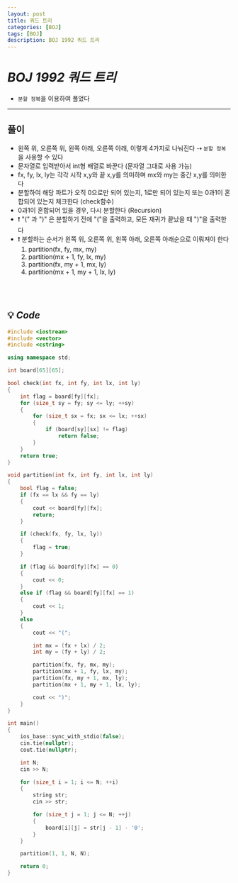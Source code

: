 ```yaml
---
layout: post
title: 쿼드 트리
categories: [BOJ]
tags: [BOJ]
description: BOJ 1992 쿼드 트리
---
```


# **_BOJ 1992 쿼드 트리_**

- `분할 정복`을 이용하여 풀었다

---

## 풀이

- 왼쪽 위, 오른쪽 위, 왼쪽 아래, 오른쪽 아래, 이렇게 4가지로 나눠진다 ⇢ `분할 정복`을 사용할 수 있다
- 문자열로 입력받아서 int형 배열로 바꾼다 (문자열 그대로 사용 가능)
- fx, fy, lx, ly는 각각 시작 x,y와 끝 x,y를 의미하며 mx와 my는 중간 x,y를 의미한다
- 분할하여 해당 파트가 오직 0으로만 되어 있는지, 1로만 되어 있는지 또는 0과1이 혼합되어 있는지 체크한다 (check함수)
- 0과1이 혼합되어 있을 경우, 다시 분할한다 (Recursion)
- ❗️ "(" 과 ")" 은 분할하기 전에 "("을 출력하고, 모든 재귀가 끝났을 때 ")"을 출력한다
- ❗️ 분할하는 순서가 왼쪽 위, 오른쪽 위, 왼쪽 아래, 오른쪽 아래순으로 이뤄져야 한다
  1. partition(fx, fy, mx, my)
  2. partition(mx + 1, fy, lx, my)
  3. partition(fx, my + 1, mx, ly)
  4. partition(mx + 1, my + 1, lx, ly)

<br><br/>

## 💡 **_Code_**

```c++
#include <iostream>
#include <vector>
#include <cstring>

using namespace std;

int board[65][65];

bool check(int fx, int fy, int lx, int ly)
{
    int flag = board[fy][fx];
    for (size_t sy = fy; sy <= ly; ++sy)
    {
        for (size_t sx = fx; sx <= lx; ++sx)
        {
            if (board[sy][sx] != flag)
                return false;
        }
    }
    return true;
}

void partition(int fx, int fy, int lx, int ly)
{
    bool flag = false;
    if (fx == lx && fy == ly)
    {
        cout << board[fy][fx];
        return;
    }

    if (check(fx, fy, lx, ly))
    {
        flag = true;
    }

    if (flag && board[fy][fx] == 0)
    {
        cout << 0;
    }
    else if (flag && board[fy][fx] == 1)
    {
        cout << 1;
    }
    else
    {
        cout << "(";

        int mx = (fx + lx) / 2;
        int my = (fy + ly) / 2;

        partition(fx, fy, mx, my);
        partition(mx + 1, fy, lx, my);
        partition(fx, my + 1, mx, ly);
        partition(mx + 1, my + 1, lx, ly);

        cout << ")";
    }
}

int main()
{
    ios_base::sync_with_stdio(false);
    cin.tie(nullptr);
    cout.tie(nullptr);

    int N;
    cin >> N;

    for (size_t i = 1; i <= N; ++i)
    {
        string str;
        cin >> str;

        for (size_t j = 1; j <= N; ++j)
        {
            board[i][j] = str[j - 1] - '0';
        }
    }

    partition(1, 1, N, N);

    return 0;
}
```
